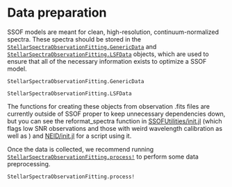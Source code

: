 # Data preparation

SSOF models are meant for clean, high-resolution, continuum-normalized spectra. These spectra should be stored in the [`StellarSpectraObservationFitting.GenericData`](@ref) and [`StellarSpectraObservationFitting.LSFData`](@ref) objects, which are used to ensure that all of the necessary information exists to optimize a SSOF model.

```@docs
StellarSpectraObservationFitting.GenericData
```

```@docs
StellarSpectraObservationFitting.LSFData
```

The functions for creating these objects from observation .fits files are currently outside of SSOF proper to keep unnecessary dependencies down, but you can see the reformat_spectra function in [SSOFUtilities/init.jl](https://github.com/christiangil/StellarSpectraObservationFitting.jl/blob/master/SSOFUtilities/init.jl) (which flags low SNR observations and those with weird wavelength calibration as well as ) and [NEID/init.jl](https://github.com/christiangil/StellarSpectraObservationFitting.jl/blob/master/NEID/init.jl) for a script using it.

Once the data is collected, we recommend running [`StellarSpectraObservationFitting.process!`](@ref) to perform some data preprocessing.

```@docs
StellarSpectraObservationFitting.process!
```